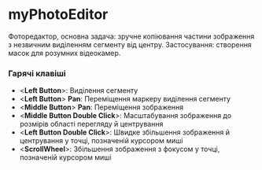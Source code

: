 # myPhotoEditor
Фоторедактор, основна задача: зручне копіювання частини зображення з незвичним виділенням сегменту від центру.
Застосування: створення масок для розумних відеокамер.

### Гарячі клавіші
* <**Left Button**>: Виділення сегменту
* <**Left Button**> **Pan**: Переміщення маркеру виділення сегменту
* <**Middle Button**> **Pan**: Переміщення зображення
* <**Middle Button Double Click**>: Масштабування зображення до розмірів області перегляду й центрування
* <**Left Button Double Click**>: Швидке збільшення зображення й центрування у точці, позначеній курсором миші
* <**ScrollWheel**>: Збільшення зображення з фокусом у точці, позначеній курсором миші
